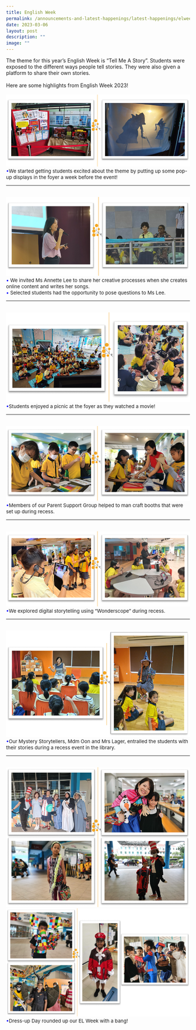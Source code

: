 ```yaml
---
title: English Week
permalink: /announcements-and-latest-happenings/latest-happenings/elweek/
date: 2023-03-06
layout: post
description: ""
image: ""
---
```

The theme for this year’s English Week is “Tell Me A Story”. Students were exposed to the different ways people tell stories. They were also given a platform to share their own stories.<br><br>
Here are some highlights from English Week 2023!
<br><br>
<img src="/images/Happenings/EL/EL1.png">
<br>
<span style="font-size:10pt;">
<span style="color:blue;">•</span>We started getting students excited about the theme by putting up some pop-up displays in the foyer a week before the event! </span>
<hr><br>
<img src="/images/Happenings/EL/EL2.png">
<br>
<span style="font-size:10pt;">
<span style="color:blue;">•</span> We invited Ms Annette Lee to share her creative processes when she creates online content and writes her songs. <br><span style="color:blue;">•</span> Selected students had the opportunity to pose questions to Ms Lee. </span>
<hr><br>
<img src="/images/Happenings/EL/EL3.png">
<br>
<span style="font-size:10pt;">
<span style="color:blue;">•</span>Students enjoyed a picnic at the foyer as they watched a movie! </span>
<hr><br>
<img src="/images/Happenings/EL/EL4.png">
<br>
<span style="font-size:10pt;">
<span style="color:blue;">•</span>Members of our Parent Support Group helped to man craft booths that were set up during recess. </span>
<hr><br>
<img src="/images/Happenings/EL/EL5.png">
<br>
<span style="font-size:10pt;">
<span style="color:blue;">•</span>We explored digital storytelling using “Wonderscope” during recess. </span>
<hr><br>
<img src="/images/Happenings/EL/EL6.png">
<br>
<span style="font-size:10pt;">
<span style="color:blue;">•</span>Our Mystery Storytellers, Mdm Oon and Mrs Lager, entralled the students with their stories during a recess event in the library. </span>
<hr><br>
<img src="/images/Happenings/EL/EL7.png">
<img src="/images/Happenings/EL/EL8.png">
<br>
<span style="font-size:10pt;">
<span style="color:blue;">•</span>Dress-up Day rounded up our EL Week with a bang! </span>